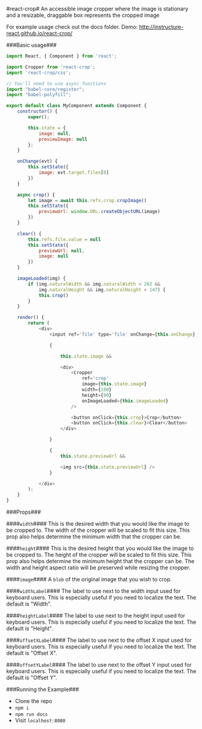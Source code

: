 #react-crop#
An accessible image cropper where the image is stationary and a resizable, draggable box represents the cropped image

For example usage check out the docs folder. Demo: http://instructure-react.github.io/react-crop/

###Basic usage###

``` javascript
import React, { Component } from 'react';

import Cropper from 'react-crop';
import 'react-crop/css';

// You'll need to use async functions
import "babel-core/register";
import "babel-polyfill";

export default class MyComponent extends Component {
    constructor() {
        super();

        this.state = {
            image: null,
            previewImage: null
        };
    }

    onChange(evt) {
        this.setState({
            image: evt.target.files[0]
        })
    }

    async crop() {
        let image = await this.refs.crop.cropImage()
        this.setState({
            previewUrl: window.URL.createObjectURL(image)
        })
    }

    clear() {
        this.refs.file.value = null
        this.setState({
            previewUrl: null,
            image: null
        })
    }

    imageLoaded(img) {
        if (img.naturalWidth && img.naturalWidth < 262 &&
            img.naturalHeight && img.naturalHeight < 147) {
            this.crop()
        }
    }

    render() {
        return (
            <div>
                <input ref='file' type='file' onChange={this.onChange} />

                {

                    this.state.image &&

                    <div>
                        <Cropper
                            ref='crop'
                            image={this.state.image}
                            width={100}
                            height={80}
                            onImageLoaded={this.imageLoaded}
                        />

                        <button onClick={this.crop}>Crop</button>
                        <button onClick={this.clear}>Clear</button>
                    </div>

                }

                {
                    this.state.previewUrl &&

                    <img src={this.state.previewUrl} />
                }

            </div>
        );
    }
}
```

###Props###

####`width`####
This is the desired width that you would like the image to be cropped to. The width of the cropper will be scaled to fit this size. This prop also helps determine the minimum width that the cropper can be.

####`height`####
This is the desired height that you would like the image to be cropped to. The height of the cropper will be scaled to fit this size. This prop also helps determine the minimum height that the cropper can be. The width and height aspect ratio will be preserved while resizing the cropper.

####`image`####
A `blob` of the original image that you wish to crop.

####`widthLabel`####
The label to use next to the width input used for keyboard users. This is especially useful if you need to localize the text. The default is "Width".

####`heightLabel`####
The label to use next to the height input used for keyboard users. This is especially useful if you need to localize the text. The default is "Height".

####`offsetXLabel`####
The label to use next to the offset X input used for keyboard users. This is especially useful if you need to localize the text. The default is "Offset X".

####`offsetYLabel`####
The label to use next to the offset Y input used for keyboard users. This is especially useful if you need to localize the text. The default is "Offset Y".

###Running the Example###
 - Clone the repo
 - `npm i`
 - `npm run docs`
 - Visit `localhost:8080`
